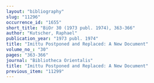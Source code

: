 ```yaml
---
layout: "bibliography"
slug: "11296"
occurrence_id: "1655"
short_title: "BiOr 30 (1973 publ. 1974), 363-366"
author: "Kutscher, Raphael"
publication_year: "1973 publ. 1974"
title: "Imittu Postponed and Replaced: A New Document"
volume_no_: "30"
pages: "363-366"
journal: "Bibliotheca Orientalis"
title: "Imittu Postponed and Replaced: A New Document"
previous_item: "11299"
---
```

